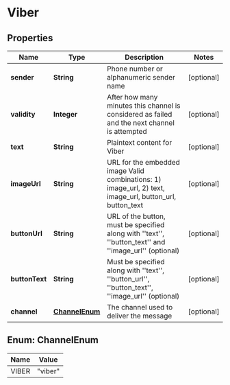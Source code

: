 
# Viber

## Properties
Name | Type | Description | Notes
------------ | ------------- | ------------- | -------------
**sender** | **String** | Phone number or alphanumeric sender name |  [optional]
**validity** | **Integer** | After how many minutes this channel is considered as failed and the next channel is attempted |  [optional]
**text** | **String** | Plaintext content for Viber |  [optional]
**imageUrl** | **String** | URL for the embedded image    Valid combinations:    1) image_url,    2) text, image_url, button_url, button_text |  [optional]
**buttonUrl** | **String** | URL of the button, must be specified along with &#39;&#39;text&#39;&#39;, &#39;&#39;button_text&#39;&#39; and &#39;&#39;image_url&#39;&#39; (optional) |  [optional]
**buttonText** | **String** | Must be specified along with &#39;&#39;text&#39;&#39;, &#39;&#39;button_url&#39;&#39;, &#39;&#39;button_text&#39;&#39;, &#39;&#39;image_url&#39;&#39; (optional) |  [optional]
**channel** | [**ChannelEnum**](#ChannelEnum) | The channel used to deliver the message |  [optional]


<a name="ChannelEnum"></a>
## Enum: ChannelEnum
Name | Value
---- | -----
VIBER | &quot;viber&quot;




